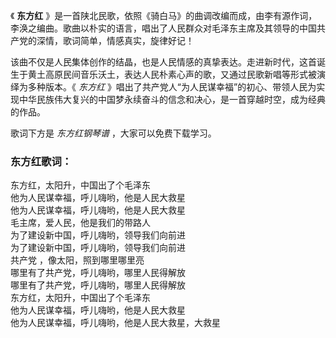 

《 **东方红**
》是一首陕北民歌，依照《骑白马》的曲调改编而成，由李有源作词，李涣之编曲。歌曲以朴实的语言，唱出了人民群众对毛泽东主席及其领导的中国共产党的深情，歌词简单，情感真实，旋律好记！

该曲不仅是人民集体创作的结晶，也是人民情感的真挚表达。走进新时代，这首诞生于黄土高原民间音乐沃土，表达人民朴素心声的歌，又通过民歌新唱等形式被演绎为多种版本。《
_东方红_ 》唱出了共产党人“为人民谋幸福”的初心、带领人民为实现中华民族伟大复兴的中国梦永续奋斗的信念和决心，是一首穿越时空，成为经典的作品。

歌词下方是 _东方红钢琴谱_ ，大家可以免费下载学习。

### 东方红歌词：

东方红，太阳升，中国出了个毛泽东  
他为人民谋幸福，呼儿嗨哟，他是人民大救星  
他为人民谋幸福，呼儿嗨哟，他是人民大救星  
毛主席，爱人民，他是我们的带路人  
为了建设新中国，呼儿嗨哟，领导我们向前进  
为了建设新中国，呼儿嗨哟，领导我们向前进  
共产党 ，像太阳，照到哪里哪里亮  
哪里有了共产党，呼儿嗨哟，哪里人民得解放  
哪里有了共产党，呼儿嗨哟，哪里人民得解放  
东方红，太阳升，中国出了个毛泽东  
他为人民谋幸福，呼儿嗨哟，他是人民大救星  
他为人民谋幸福，呼儿嗨哟，他是人民大救星，大救星

